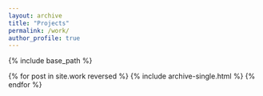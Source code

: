 ```yaml
---
layout: archive
title: "Projects"
permalink: /work/
author_profile: true
---
```


{% include base_path %}

{% for post in site.work reversed %}
  {% include archive-single.html %}
{% endfor %}